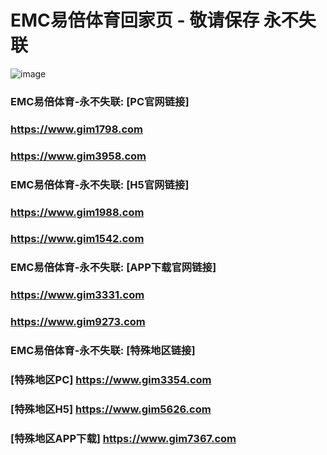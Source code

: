 # EMC易倍体育回家页 - 敬请保存 永不失联
![image](https://github.com/emc00123/emc00123/assets/161131716/7c9a2641-80ea-4bcf-9aa9-06c69f78449d)

### EMC易倍体育-永不失联:  [PC官网链接]
### <https://www.gim1798.com>
### <https://www.gim3958.com>
### EMC易倍体育-永不失联:  [H5官网链接]
### <https://www.gim1988.com>
### <https://www.gim1542.com>
### EMC易倍体育-永不失联:  [APP下载官网链接]
### <https://www.gim3331.com>
### <https://www.gim9273.com>
### EMC易倍体育-永不失联:  [特殊地区链接]
### [特殊地区PC] <https://www.gim3354.com>
### [特殊地区H5] <https://www.gim5626.com>
### [特殊地区APP下载] <https://www.gim7367.com>

<!--
**emc10009/emc10009** is a ✨ _special_ ✨ repository because its `README.md` (this file) appears on your GitHub profile.

Here are some ideas to get you started:

- 🔭 I’m currently working on ...
- 🌱 I’m currently learning ...
- 👯 I’m looking to collaborate on ...
- 🤔 I’m looking for help with ...
- 💬 Ask me about ...
- 📫 How to reach me: ...
- 😄 Pronouns: ...
- ⚡ Fun fact: ...
-->

